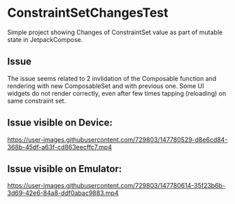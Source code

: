 # ConstraintSetChangesTest
Simple project showing Changes of ConstraintSet value as part of mutable state in JetpackCompose.

## Issue

The issue seems related to 2 invlidation of the Composable function and rendering with new ComposableSet and with previous one.
Some UI widgets do not render correctly, even after few times tapping (reloading) on same constraint set.


## Issue visible on Device:

https://user-images.githubusercontent.com/729803/147780529-d8e6cd84-368b-45df-a63f-cd863eecffc7.mp4


## Issue visible on Emulator:

https://user-images.githubusercontent.com/729803/147780614-35f23b6b-3d69-42e6-84a8-ddf0abac9883.mp4

